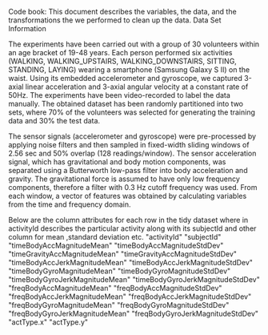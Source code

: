 
Code book:  This document describes the variables, the data, and the transformations the we performed to clean up the data.
Data Set Information

The experiments have been carried out with a group of 30 volunteers within an age bracket of 19-48 years. Each person performed six activities (WALKING, WALKING_UPSTAIRS, WALKING_DOWNSTAIRS, SITTING, STANDING, LAYING) wearing a smartphone (Samsung Galaxy S II) on the waist. Using its embedded accelerometer and gyroscope, we captured 3-axial linear acceleration and 3-axial angular velocity at a constant rate of 50Hz. The experiments have been video-recorded to label the data manually. The obtained dataset has been randomly partitioned into two sets, where 70% of the volunteers was selected for generating the training data and 30% the test data.

The sensor signals (accelerometer and gyroscope) were pre-processed by applying noise filters and then sampled in fixed-width sliding windows of 2.56 sec and 50% overlap (128 readings/window). The sensor acceleration signal, which has gravitational and body motion components, was separated using a Butterworth low-pass filter into body acceleration and gravity. The gravitational force is assumed to have only low frequency components, therefore a filter with 0.3 Hz cutoff frequency was used. From each window, a vector of features was obtained by calculating variables from the time and frequency domain.

Below are the column attributes for each row in the tidy dataset where in activityId describes the particular activity along with its subjectId and other column for mean ,standard deviation etc.
"activityId"	"subjectId"	"timeBodyAccMagnitudeMean"	"timeBodyAccMagnitudeStdDev"	"timeGravityAccMagnitudeMean"	"timeGravityAccMagnitudeStdDev"	
"timeBodyAccJerkMagnitudeMean"	"timeBodyAccJerkMagnitudeStdDev"	"timeBodyGyroMagnitudeMean"	"timeBodyGyroMagnitudeStdDev"	"timeBodyGyroJerkMagnitudeMean"
	"timeBodyGyroJerkMagnitudeStdDev"	"freqBodyAccMagnitudeMean"	"freqBodyAccMagnitudeStdDev"	"freqBodyAccJerkMagnitudeMean"	"freqBodyAccJerkMagnitudeStdDev"	
	"freqBodyGyroMagnitudeMean"	"freqBodyGyroMagnitudeStdDev"	"freqBodyGyroJerkMagnitudeMean"	"freqBodyGyroJerkMagnitudeStdDev"	
	"actType.x"	"actType.y"